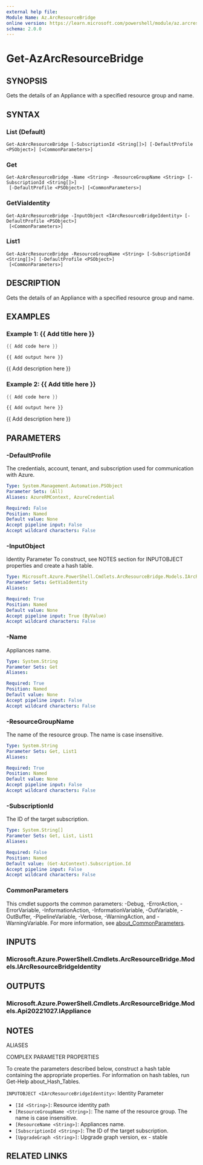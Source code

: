 ```yaml
---
external help file:
Module Name: Az.ArcResourceBridge
online version: https://learn.microsoft.com/powershell/module/az.arcresourcebridge/get-azarcresourcebridge
schema: 2.0.0
---
```


# Get-AzArcResourceBridge

## SYNOPSIS
Gets the details of an Appliance with a specified resource group and name.

## SYNTAX

### List (Default)
```
Get-AzArcResourceBridge [-SubscriptionId <String[]>] [-DefaultProfile <PSObject>] [<CommonParameters>]
```

### Get
```
Get-AzArcResourceBridge -Name <String> -ResourceGroupName <String> [-SubscriptionId <String[]>]
 [-DefaultProfile <PSObject>] [<CommonParameters>]
```

### GetViaIdentity
```
Get-AzArcResourceBridge -InputObject <IArcResourceBridgeIdentity> [-DefaultProfile <PSObject>]
 [<CommonParameters>]
```

### List1
```
Get-AzArcResourceBridge -ResourceGroupName <String> [-SubscriptionId <String[]>] [-DefaultProfile <PSObject>]
 [<CommonParameters>]
```

## DESCRIPTION
Gets the details of an Appliance with a specified resource group and name.

## EXAMPLES

### Example 1: {{ Add title here }}
```powershell
{{ Add code here }}
```

```output
{{ Add output here }}
```

{{ Add description here }}

### Example 2: {{ Add title here }}
```powershell
{{ Add code here }}
```

```output
{{ Add output here }}
```

{{ Add description here }}

## PARAMETERS

### -DefaultProfile
The credentials, account, tenant, and subscription used for communication with Azure.

```yaml
Type: System.Management.Automation.PSObject
Parameter Sets: (All)
Aliases: AzureRMContext, AzureCredential

Required: False
Position: Named
Default value: None
Accept pipeline input: False
Accept wildcard characters: False
```

### -InputObject
Identity Parameter
To construct, see NOTES section for INPUTOBJECT properties and create a hash table.

```yaml
Type: Microsoft.Azure.PowerShell.Cmdlets.ArcResourceBridge.Models.IArcResourceBridgeIdentity
Parameter Sets: GetViaIdentity
Aliases:

Required: True
Position: Named
Default value: None
Accept pipeline input: True (ByValue)
Accept wildcard characters: False
```

### -Name
Appliances name.

```yaml
Type: System.String
Parameter Sets: Get
Aliases:

Required: True
Position: Named
Default value: None
Accept pipeline input: False
Accept wildcard characters: False
```

### -ResourceGroupName
The name of the resource group.
The name is case insensitive.

```yaml
Type: System.String
Parameter Sets: Get, List1
Aliases:

Required: True
Position: Named
Default value: None
Accept pipeline input: False
Accept wildcard characters: False
```

### -SubscriptionId
The ID of the target subscription.

```yaml
Type: System.String[]
Parameter Sets: Get, List, List1
Aliases:

Required: False
Position: Named
Default value: (Get-AzContext).Subscription.Id
Accept pipeline input: False
Accept wildcard characters: False
```

### CommonParameters
This cmdlet supports the common parameters: -Debug, -ErrorAction, -ErrorVariable, -InformationAction, -InformationVariable, -OutVariable, -OutBuffer, -PipelineVariable, -Verbose, -WarningAction, and -WarningVariable. For more information, see [about_CommonParameters](http://go.microsoft.com/fwlink/?LinkID=113216).

## INPUTS

### Microsoft.Azure.PowerShell.Cmdlets.ArcResourceBridge.Models.IArcResourceBridgeIdentity

## OUTPUTS

### Microsoft.Azure.PowerShell.Cmdlets.ArcResourceBridge.Models.Api20221027.IAppliance

## NOTES

ALIASES

COMPLEX PARAMETER PROPERTIES

To create the parameters described below, construct a hash table containing the appropriate properties. For information on hash tables, run Get-Help about_Hash_Tables.


`INPUTOBJECT <IArcResourceBridgeIdentity>`: Identity Parameter
  - `[Id <String>]`: Resource identity path
  - `[ResourceGroupName <String>]`: The name of the resource group. The name is case insensitive.
  - `[ResourceName <String>]`: Appliances name.
  - `[SubscriptionId <String>]`: The ID of the target subscription.
  - `[UpgradeGraph <String>]`: Upgrade graph version, ex - stable

## RELATED LINKS

